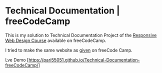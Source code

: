 # Technical Documentation | freeCodeCamp

This is my solution to Technical Documentation Project of the [Responsive Web Design Course](https://www.freecodecamp.org/learn/2022/responsive-web-design/) available on freeCodeCamp.

I tried to make the same website as [given](https://technical-documentation-page.freecodecamp.rocks/) on freeCode Camp.

Lve Demo [https://pari55051.github.io/Technical-Documentation-freeCodeCamp/]
